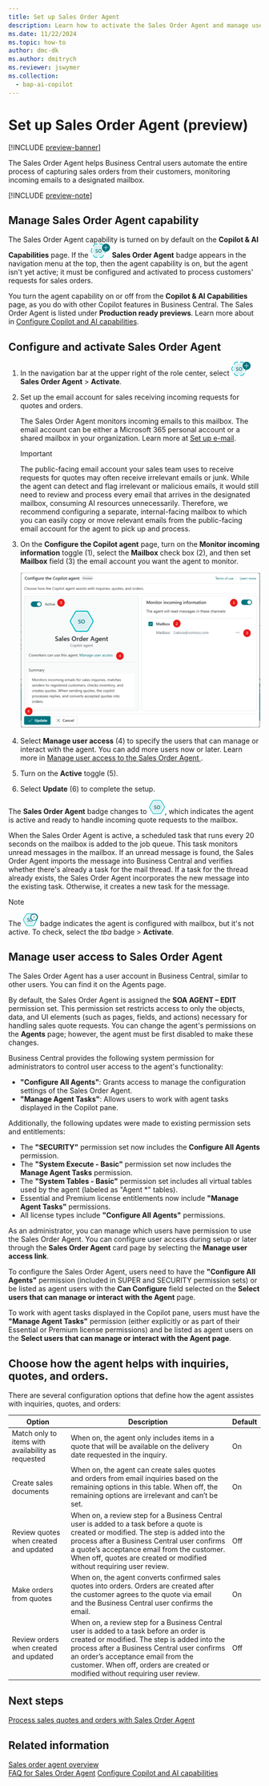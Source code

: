 ```yaml
---
title: Set up Sales Order Agent
description: Learn how to activate the Sales Order Agent and manage user access.
ms.date: 11/22/2024
ms.topic: how-to
author: dmc-dk
ms.author: dmitrych
ms.reviewer: jswymer
ms.collection:
  - bap-ai-copilot
---
```

# Set up Sales Order Agent (preview)

[!INCLUDE [preview-banner](~/../shared-content/shared/preview-includes/preview-banner.md)]

The Sales Order Agent helps Business Central users automate the entire process of capturing sales orders from their customers, monitoring incoming emails to a designated mailbox. 

[!INCLUDE [preview-note](~/../shared-content/shared/preview-includes/production-ready-preview-dynamics365.md)]

## Manage Sales Order Agent capability

The Sales Order Agent capability is turned on by default on the **Copilot & AI Capabilities** page. If the ![Shows the Sales Order Agent icon](media/soa-icon.png) **Sales Order Agent** badge appears in the navigation menu at the top, then the agent capability is on, but the agent isn't yet active; it must be configured and activated to process customers' requests for sales orders.

You turn the agent capability on or off from the **Copilot & AI Capabilities** page, as you do with other Copilot features in Business Central. The Sales Order Agent is listed under **Production ready previews**. Learn more about in [Configure Copilot and AI capabilities](enable-ai.md).

## Configure and activate Sales Order Agent

1. In the navigation bar at the upper right of the role center, select ![Shows the Sales Order Agent icon](media/soa-icon.png) **Sales Order Agent** > **Activate**.
1. Set up the email account for sales receiving incoming requests for quotes and orders.

   The Sales Order Agent monitors incoming emails to this mailbox. The email account can be either a Microsoft 365 personal account or a shared mailbox in your organization. Learn more at [Set up e-mail](admin-how-setup-email.md).

   > [!IMPORTANT]
   > The public-facing email account your sales team uses to receive requests for quotes may often receive irrelevant emails or junk. While the agent can detect and flag irrelevant or malicious emails, it would still need to review and process every email that arrives in the designated mailbox, consuming AI resources unnecessarily. Therefore, we recommend configuring a separate, internal-facing mailbox to which you can easily copy or move relevant emails from the public-facing email account for the agent to pick up and process.

1. On the **Configure the Copilot agent** page, turn on the **Monitor incoming information** toggle (1), select the **Mailbox** check box (2), and then set **Mailbox** field (3) the email account you want the agent to monitor.

   ![Shows the Sales Order Agent configuration page](media/soa-configuration.png)

1. Select **Manage user access** (4) to specify the users that can manage or interact with the agent. You can add more users now or later. Learn more in [Manage user access to the Sales Order Agent ](#manage-user-access-to-the-sales-order-agent).
1. Turn on the **Active** toggle (5).
1. Select **Update** (6) to complete the setup.

The **Sales Order Agent** badge changes to ![Shows the Sales Order Agent icon after configured](media/soa-activated-icon.png), which indicates the agent is active and ready to handle incoming quote requests to the mailbox.

When the Sales Order Agent is active, a scheduled task that runs every 20 seconds on the mailbox is added to the job queue. This task monitors unread messages in the mailbox. If an unread message is found, the Sales Order Agent imports the message into Business Central and verifies whether there's already a task for the mail thread. If a task for the thread already exists, the Sales Order Agent incorporates the new message into the existing task. Otherwise, it creates a new task for the message.

> [!NOTE]
> The ![Shows the Sales Order Agent icon when the agent is configure but not active](media/soa-not-activated-icon.png) badge indicates the agent is configured with mailbox, but it's not active. To check, select the *tba* badge > **Activate**.

## Manage user access to Sales Order Agent

The Sales Order Agent has a user account in Business Central, similar to other users. You can find it on the Agents page.

By default, the Sales Order Agent is assigned the **SOA AGENT – EDIT** permission set. This permission set restricts access to only the objects, data, and UI elements (such as pages, fields, and actions) necessary for handling sales quote requests. You can change the agent's permissions on the **Agents** page; however, the agent must be first disabled to make these changes.

Business Central provides the following system permission for administrators to control user access to the agent's functionality:

* **"Configure All Agents"**: Grants access to manage the configuration settings of the Sales Order Agent.
* **"Manage Agent Tasks"**: Allows users to work with agent tasks displayed in the Copilot pane.

Additionally, the following updates were made to existing permission sets and entitlements:

* The **"SECURITY"** permission set now includes the **Configure All Agents** permission.
* The **"System Execute - Basic"** permission set now includes the **Manage Agent Tasks** permission.
* The **"System Tables - Basic"** permission set includes all virtual tables used by the agent (labeled as "Agent *" tables).
* Essential and Premium license entitlements now include **"Manage Agent Tasks"** permissions.
* All license types include **"Configure All Agents"** permissions.

As an administrator, you can manage which users have permission to use the Sales Order Agent. You can configure user access during setup or later through the **Sales Order Agent** card page by selecting the **Manage user access link**.

To configure the Sales Order Agent, users need to have the **"Configure All Agents"** permission (included in SUPER and SECURITY permission sets) or be listed as agent users with the **Can Configure** field selected on the **Select users that can manage or interact with the Agent** page.

To work with agent tasks displayed in the Copilot pane, users must have the **"Manage Agent Tasks"** permission (either explicitly or as part of their Essential or Premium license permissions) and be listed as agent users on the **Select users that can manage or interact with the Agent page**.

## Choose how the agent helps with inquiries, quotes, and orders.

There are several configuration options that define how the agent assistes with inquiries, quotes, and orders:

|Option|Description|Default|
|-|-|-|
|Match only to items with availability as requested|When on, the agent only includes items in a quote that will be available on the delivery date requested in the inquiry.  |On|
|Create sales documents|When on, the agent can create sales quotes and orders from email inquiries based on the remaining options in this table. When off, the remaining options are irrelevant and can’t be set.|On|
|Review quotes when created and updated|When on, a review step for a Business Central user is added to a task before a quote is created or modified. The step is added into the process after a Business Central user confirms a quote’s acceptance email from the customer. When off, quotes are created or modified without requiring user review. |Off|
|Make orders from quotes|When on, the agent converts confirmed sales quotes into orders. Orders are created after the customer agrees to the quote via email and the Business Central user confirms the email. |On|
|Review orders when created and updated|When on, a review step for a Business Central user is added to a task before an order is created or modified. The step is added into the process after a Business Central user confirms an order’s acceptance email from the customer. When off, orders are created or modified without requiring user review. |Off|

## Next steps

[Process sales quotes and orders with Sales Order Agent](sales-order-agent-process.md)

## Related information

[Sales order agent overview](sales-order-agent.md)  
[FAQ for Sales Order Agent](faqs-sales-order-taker-agent.md)
[Configure Copilot and AI capabilities](enable-ai.md)  
